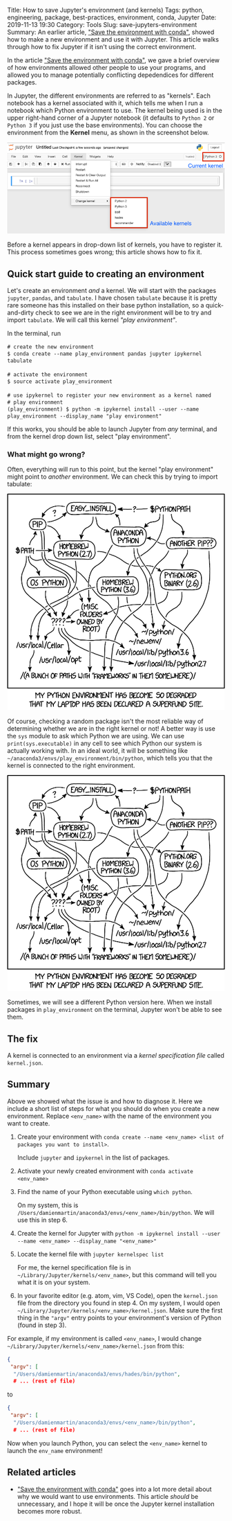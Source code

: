 Title: How to save Jupyter's environment (and kernels)
Tags: python, engineering, package, best-practices, environment, conda, Jupyter
Date: 2019-11-13 19:30
Category: Tools
Slug: save-jupyters-environment
Summary: An earlier article, ["Save the environment with conda"](/save-the-environment-with-conda-and-how-to-let-others-run-your-programs.html), showed how to make a new environment and use it with Jupyter. This article walks through how to fix Jupyter if it isn't using the correct environment.


In the article ["Save the environment with conda"](/save-the-environment-with-conda-and-how-to-let-others-run-your-programs.html), we gave a brief overview of how environments allowed other people to use your programs, and allowed you to manage potentially conflicting depedendices for different packages. 

In Jupyter, the different environments are referred to as "kernels". Each notebook has a kernel associated with it, which tells me when I run a notebook which Python environment to use. The kernel being used is in the upper right-hand corner of a Jupyter notebook (it defaults to `Python 2` or `Python 3` if you just use the base environments). You can choose the environment from the **Kernel** menu, as shown in the screenshot below.

![Choosing a kernel](images/environments/where_the_kernels_are.png)

Before a kernel appears in drop-down list of kernels, you have to register it. This process sometimes goes wrong; this article shows how to fix it.

## Quick start guide to creating an environment

Let's create an environment _and_ a kernel. We will start with the packages `jupyter`, `pandas`, and `tabulate`. I have chosen `tabulate` because it is pretty rare someone has this installed on their base python installation, so a quick-and-dirty check to see we are in the right environment will be to try and import `tabulate`. We will call this kernel _"play environment"_. 

In the terminal, run
```shell
# create the new environment
$ conda create --name play_environment pandas jupyter ipykernel tabulate

# activate the environment
$ source activate play_environment

# use ipykernel to register your new environment as a kernel named
# play environment
(play_environment) $ python -m ipykernel install --user --name play_environment --display_name "play environment"
```

If this works, you should be able to launch Jupyter from _any_ terminal, and from the kernel drop down list, select "play environment".

### What might go wrong?

Often, everything will run to this point, but the kernel "play environment" might point to _another_ environment. We can check this by trying to import tabulate:

![Check we are in the right environment (quick and dirty)](images/environments/python_environment_2x.png)

Of course, checking a random package isn't the most reliable way of determining whether we are in the right kernel or not! A better way is use the `sys` module to ask which Python we are using. We can use `print(sys.executable)` in any cell to see which Python our system is actually working with. In an ideal world, it will be something like `~/anaconda3/envs/play_environment/bin/python`, which tells you that the kernel is connected to the right environment.

![Check we are in the right environment (the proper way)](images/environments/python_environment_2x.png)

Sometimes, we will see a different Python version here. When we install packages in `play_environment` on the terminal, Jupyter won't be able to see them.

## The fix

A kernel is connected to an environment via a _kernel specification file_ called `kernel.json`.

## Summary

Above we showed what the issue is and how to diagnose it. Here we include a short list of steps for what you should do when you create a new environment. Replace `<env_name>` with the name of the environment you want to create.


1. Create your environment with `conda create --name <env_name> <list of packages you want to install>`.
   
   Include `jupyter` and `ipykernel` in the list of packages.
2. Activate your newly created environment with `conda activate <env_name>`
3. Find the name of your Python executable using `which python`.

   On my system, this is `/Users/damienmartin/anaconda3/envs/<env_name>/bin/python`. We will use this in step 6.
4. Create the kernel for Jupyter with `python -m ipykernel install --user --name <env_name> --display_name "<env_name>"`
5. Locate the kernel file with `jupyter kernelspec list`

   For me, the kernel specification file is in `~/Library/Jupyter/kernels/<env_name>`, but this command will tell you what it is on your system.
6. In your favorite editor (e.g. atom, vim, VS Code), open the `kernel.json` file from the directory you found in step 4. On my system, I would open `~/Library/Jupyter/kernels/<env_name>/kernel.json`. Make sure the first thing in the `"argv"` entry points to your environment's version of Python (found in step 3).


For example, if my environment is called `<env_name>`, I would change `~/Library/Jupyter/kernels/<env_name>/kernel.json` from this:

```json
{
 "argv": [
  "/Users/damienmartin/anaconda3/envs/hades/bin/python",
  # ... (rest of file)
```

to

```json
{
 "argv": [
  "/Users/damienmartin/anaconda3/envs/<env_name>/bin/python",
  # ... (rest of file)
```

Now when you launch Python, you can select the `<env_name>` kernel to launch the `env_name` environment!

## Related articles

* ["Save the environment with conda"](/save-the-environment-with-conda-and-how-to-let-others-run-your-programs.html) goes into a lot more detail about why we would want to use environments. This article _should_ be unnecessary, and I hope it will be once the Jupyter kernel installation becomes more robust.